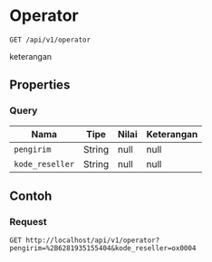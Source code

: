 # Operator
```http
GET /api/v1/operator
```
keterangan
## Properties
### Query
Nama | Tipe | Nilai | Keterangan
--- | --- | --- | ---
<code>pengirim</code> | String | null | null
<code>kode_reseller</code> | String | null | null
## Contoh
### Request
```http
GET http://localhost/api/v1/operator?pengirim=%2B6281935155404&kode_reseller=ox0004


```
